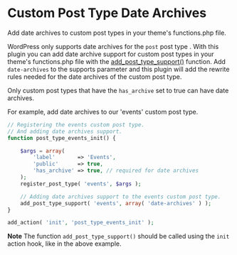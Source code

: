 # Custom Post Type Date Archives

Add date archives to custom post types in your theme's functions.php file. 

WordPress only supports date archives for the `post` post type . With this plugin you can add date archive support for custom post types in your theme's functions.php file with the [add_post_type_support()](http://codex.wordpress.org/Function_Reference/add_post_type_support) function. Add `date-archives` to the supports parameter and this plugin will add the rewrite rules needed for the date archives of the custom post type.

Only custom post types that have the `has_archive` set to true can have date archives. 

For example, add date archives to our 'events' custom post type.

```php
// Registering the events custom post type.
// And adding date archives support.
function post_type_events_init() {

	$args = array(
		'label'       => 'Events',
		'public'      => true,
		'has_archive' => true, // required for date archives
	);
	register_post_type( 'events', $args );

	// Adding date archives support to the events custom post type.
	add_post_type_support( 'events', array( 'date-archives' ) );
}

add_action( 'init', 'post_type_events_init' );
```

**Note** The function `add_post_type_support()` should be called using the `init` action hook, like in the above example.